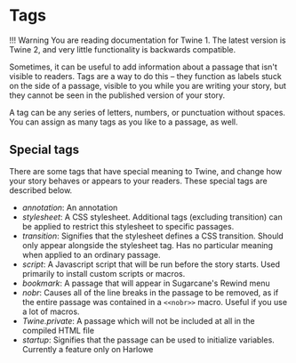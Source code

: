 # Tags

!!! Warning
    You are reading documentation for Twine 1. The latest version is Twine 2, and very little functionality is backwards compatible.

Sometimes, it can be useful to add information about a passage that isn't visible to readers. Tags are a way to do this – they function as labels stuck on the side of a passage, visible to you while you are writing your story, but they cannot be seen in the published version of your story.

A tag can be any series of letters, numbers, or punctuation without spaces. You can assign as many tags as you like to a passage, as well.

## Special tags

There are some tags that have special meaning to Twine, and change how your story behaves or appears to your readers. These special tags are described below.

- *annotation*: An annotation
- *stylesheet*: A CSS stylesheet. Additional tags (excluding transition) can be applied to restrict this stylesheet to specific passages.
- *transition*: Signifies that the stylesheet defines a CSS transition. Should only appear alongside the stylesheet tag. Has no particular meaning when applied to an ordinary passage.
- *script*: A Javascript script that will be run before the story starts. Used primarily to install custom scripts or macros.
- *bookmark*: A passage that will appear in Sugarcane's Rewind menu
- *nobr*: Causes all of the line breaks in the passage to be removed, as if the entire passage was contained in a `<<nobr>>` macro. Useful if you use a lot of macros.
- *Twine.private*: A passage which will not be included at all in the compiled HTML file
- *startup*: Signifies that the passage can be used to initialize variables. Currently a feature only on Harlowe
